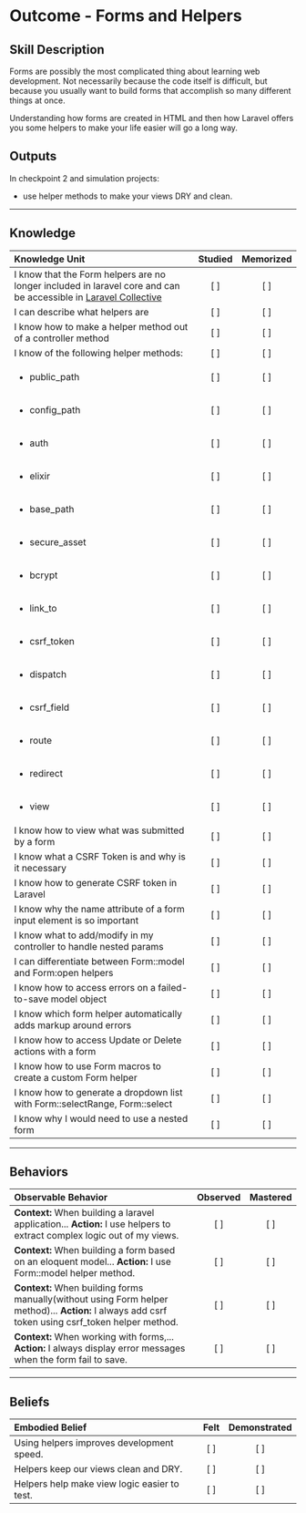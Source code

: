 # Outcome - Forms and Helpers

Skill Description
----------
Forms are possibly the most complicated thing about learning web development. Not necessarily because the code itself is difficult, but because you usually want to build forms that accomplish so many different things at once.

Understanding how forms are created in HTML and then how Laravel offers you some helpers to make your life easier will go a long way.

Outputs
----------
In checkpoint 2 and simulation projects:
- use helper methods to make your views DRY and clean.


----------
## **Knowledge**


| Knowledge Unit   |      Studied      | Memorized |
|:-------------|:------------------:|:--------:|
| I know that the Form helpers are no longer included in laravel core and can be accessible in [Laravel Collective](https://github.com/LaravelCollective) | [ ] | [ ] |
| I can describe what helpers are | [ ] | [ ]  |
| I know how to make a helper method out of a controller method | [ ] | [ ]  |
| I know of the following helper methods: | [ ] | [ ]  |
| <ul><li> public_path | [ ] | [ ]  |
| <ul><li> config_path | [ ] | [ ]  |
| <ul><li> auth | [ ] | [ ]  |
| <ul><li> elixir | [ ] | [ ]  |
| <ul><li> base_path | [ ] | [ ]  |
| <ul><li> secure_asset | [ ] | [ ]  |
| <ul><li> bcrypt | [ ] | [ ]  |
| <ul><li> link_to | [ ] | [ ]  |
| <ul><li> csrf_token | [ ] | [ ]  |
| <ul><li> dispatch | [ ] | [ ]  |
| <ul><li> csrf_field | [ ] | [ ]  |
| <ul><li> route | [ ] | [ ]  |
| <ul><li> redirect | [ ] | [ ]  |
| <ul><li> view | [ ] | [ ]  |
| I know how to view what was submitted by a form | [ ] | [ ]  |
| I know what a CSRF Token is and why is it necessary | [ ] | [ ]  |
| I know how to generate CSRF token in Laravel | [ ] | [ ]  |
| I know why the name attribute of a form input element is so important | [ ] | [ ]  |
| I know what to add/modify in my controller to handle nested params | [ ] | [ ]  |
| I can differentiate between Form::model and Form:open helpers | [ ] | [ ]  |
| I know how to access errors on a failed-to-save model object | [ ] | [ ]  |
| I know which form helper automatically adds markup around errors | [ ] | [ ]  |
| I know how to access Update or Delete actions with a form | [ ] | [ ]  |
| I know how to use Form macros to create a custom Form helper | [ ] | [ ] |
| I know how to generate a dropdown list with Form::selectRange, Form::select  | [ ] | [ ]  |
| I know why I would need to use a nested form | [ ] | [ ]  |


----------


## **Behaviors**


| Observable Behavior   |      Observed      | Mastered |
|:-------------|:------------------:|:--------:|
| **Context:** When building a laravel application... **Action:** I use helpers to extract complex logic out of my views. | [ ] | [ ]  |
| **Context:** When building a form based on an eloquent model... **Action:** I use Form::model helper method. | [ ] | [ ]  |
| **Context:** When building forms manually(without using Form helper method)... **Action:** I always add csrf token using csrf_token helper method. | [ ] | [ ]  |
| **Context:** When working with forms,... **Action:** I always display error messages when the form fail to save. | [ ] | [ ]  |



----------


## **Beliefs**


| Embodied Belief   |      Felt      | Demonstrated |
|:-------------|:------------------:|:--------:|
| Using helpers improves development speed. | [ ] | [ ]  |
| Helpers keep our views clean and DRY. | [ ] | [ ]  |
| Helpers help make view logic easier to test. | [ ] | [ ]  |

